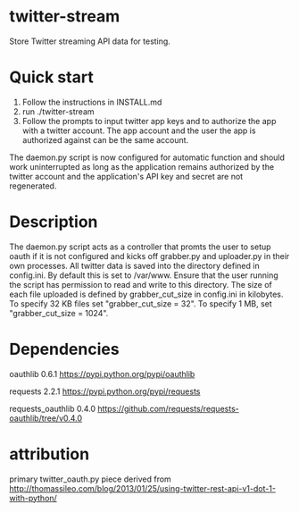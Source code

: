 twitter-stream
==============

Store Twitter streaming API data for testing.

# Quick start
1. Follow the instructions in INSTALL.md
1. run ./twitter-stream
2. Follow the prompts to input twitter app keys and to authorize the app with a twitter account. 
   The app account and the user the app is authorized against can be the same account.

The daemon.py script is now configured for automatic function and should work uninterrupted as long as the application remains authorized by the twitter account and the application's API key and secret are not regenerated.

# Description
The daemon.py script acts as a controller that promts the user to setup oauth if it is not configured and kicks off grabber.py and uploader.py in their own processes. All twitter data is saved into the directory defined in config.ini. By default this is set to /var/www. Ensure that the user running the script has permission to read and write to this directory. The size of each file uploaded is defined by grabber_cut_size in config.ini in kilobytes. To specify 32 KB files set "grabber_cut_size = 32". To specify 1 MB, set "grabber_cut_size = 1024".

# Dependencies
oauthlib 0.6.1
https://pypi.python.org/pypi/oauthlib

requests 2.2.1
https://pypi.python.org/pypi/requests

requests_oauthlib 0.4.0
https://github.com/requests/requests-oauthlib/tree/v0.4.0

# attribution
primary twitter_oauth.py piece derived from
http://thomassileo.com/blog/2013/01/25/using-twitter-rest-api-v1-dot-1-with-python/
